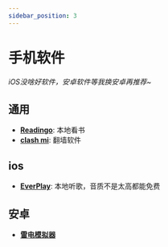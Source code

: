```yaml
---
sidebar_position: 3
---
```


# 手机软件

*iOS没啥好软件，安卓软件等我换安卓再推荐~*

## 通用

- **[Readingo](https://superapp.top/)**: 本地看书
- **[clash mi](https://clashmi.app/)**: 翻墙软件

## ios

- **[EverPlay](https://apps.apple.com/cn/app/ever-play-hifi-%E9%AB%98%E6%B8%85%E7%BD%91%E7%9B%98%E9%9F%B3%E4%B9%90%E6%92%AD%E6%94%BE%E5%99%A8/id1202642773)**: 本地听歌，音质不是太高都能免费

## 安卓

- **[雷电模拟器](https://www.puresys.net/717.html)**



